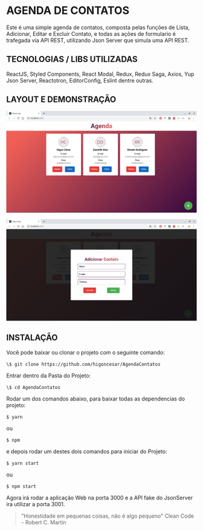 # AGENDA DE CONTATOS

Este é uma simple agenda de contatos, composta pelas funções de Lista, Adicionar,
Editar e Excluir Contato, e todas as ações de formulario é trafegada via API REST, utilizando Json Server que simula uma API REST.

## TECNOLOGIAS / LIBS UTILIZADAS

ReactJS, Styled Components, React Modal, Redux, Redux Saga, Axios, Yup Json Server, Reactotron, EditorConfig, Eslint dentre outras.

## LAYOUT E DEMONSTRAÇÃO

![LISTA CONTATOS](/assets/lista-contatos.png)

![FORMULARIO](/assets/formulario.png)

## INSTALAÇÃO

Você pode baixar ou clonar o projeto com o seguinte comando:

```
\$ git clone https://github.com/higoncesar/AgendaContatos
```

Entrar dentro da Pasta do Projeto:

```
\$ cd AgendaContatos
```

Rodar um dos comandos abaixo, para baixar todas as dependencias do projeto:
```
$ yarn
```
ou
```
$ npm
```

e depois rodar um destes dois comandos para iniciar do Projeto:

```
$ yarn start
```

ou

```
$ npm start
```

Agora irá rodar a aplicação Web na porta 3000 e a API fake do JsonServer ira utilizar a porta 3001.


> "Honestidade em pequenas coisas, não é algo pequeno"
> Clean Code - Robert C. Martin
